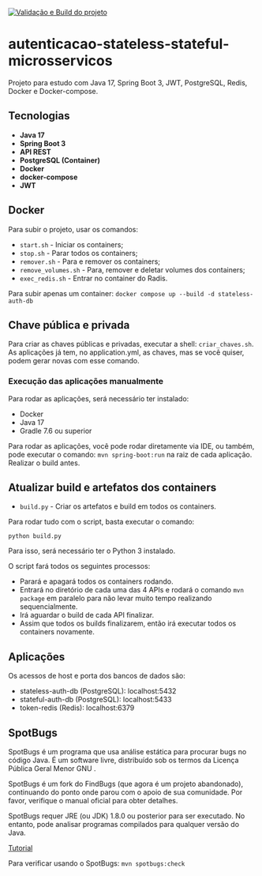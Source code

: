 [![Validação e Build do projeto](https://github.com/danielso2007/autenticacao-stateless-stateful-microsservicos/actions/workflows/maven.yml/badge.svg?branch=main)](https://github.com/danielso2007/autenticacao-stateless-stateful-microsservicos/actions/workflows/maven.yml)

# autenticacao-stateless-stateful-microsservicos

Projeto para estudo com Java 17, Spring Boot 3, JWT, PostgreSQL, Redis, Docker e Docker-compose.

## Tecnologias

* **Java 17**
* **Spring Boot 3**
* **API REST**
* **PostgreSQL (Container)**
* **Docker**
* **docker-compose**
* **JWT**

## Docker

Para subir o projeto, usar os comandos:

- `start.sh` - Iniciar os containers;
- `stop.sh` - Parar todos os containers;
- `remover.sh` - Para e remover os containers;
- `remove_volumes.sh` - Para, remover e deletar volumes dos containers;
- `exec_redis.sh` - Entrar no container do Radis.

Para subir apenas um container: `docker compose up --build -d stateless-auth-db`

## Chave pública e privada

Para criar as chaves públicas e privadas, executar a shell: `criar_chaves.sh`. As aplicações já tem, no application.yml, as chaves, mas se você quiser, podem gerar novas com esse comando.

### Execução das aplicações manualmente

Para rodar as aplicações, será necessário ter instalado:

* Docker
* Java 17
* Gradle 7.6 ou superior

Para rodar as aplicações, você pode rodar diretamente via IDE, ou também, pode executar o comando: `mvn spring-boot:run` na raiz de cada aplicação. Realizar o build antes.

## Atualizar build e artefatos dos containers

- `build.py` - Criar os artefatos e build em todos os containers.

Para rodar tudo com o script, basta executar o comando:

`python build.py`

Para isso, será necessário ter o Python 3 instalado.

O script fará todos os seguintes processos:

* Parará e apagará todos os containers rodando.
* Entrará no diretório de cada uma das 4 APIs e rodará o comando `mvn package` em paralelo para não levar muito tempo realizando sequencialmente.
* Irá aguardar o build de cada API finalizar.
* Assim que todos os builds finalizarem, então irá executar todos os containers novamente.

## Aplicações

Os acessos de host e porta dos bancos de dados são:

* stateless-auth-db (PostgreSQL): localhost:5432
* stateful-auth-db (PostgreSQL): localhost:5433
* token-redis (Redis): localhost:6379


## SpotBugs

SpotBugs é um programa que usa análise estática para procurar bugs no código Java. É um software livre, distribuído sob os termos da Licença Pública Geral Menor GNU .

SpotBugs é um fork do FindBugs (que agora é um projeto abandonado), continuando do ponto onde parou com o apoio de sua comunidade. Por favor, verifique o manual oficial para obter detalhes.

SpotBugs requer JRE (ou JDK) 1.8.0 ou posterior para ser executado. No entanto, pode analisar programas compilados para qualquer versão do Java.

[Tutorial](https://spotbugs.readthedocs.io/en/latest/maven.html)

Para verificar usando o SpotBugs: `mvn spotbugs:check`

